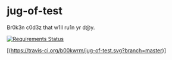 # jug-of-test
Br0k3n c0d3z that w1ll ru1n yr d@y.

[![Requirements Status](https://requires.io/github/b00kwrm/jug-of-test/requirements.svg?branch=master)](https://requires.io/github/b00kwrm/jug-of-test/requirements/?branch=master)

[(https://travis-ci.org/b00kwrm/jug-of-test.svg?branch=master)]
